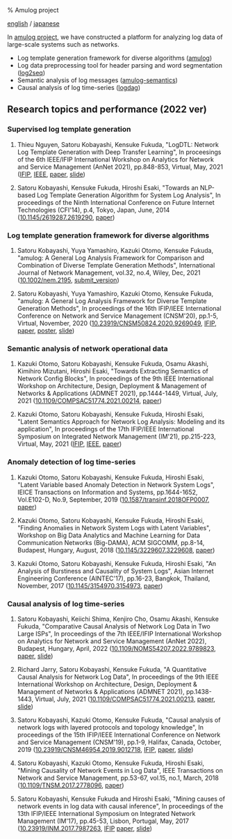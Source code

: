 % Amulog project

[english](./amulog.html) / [japanese](./amulog_ja.html)

In [amulog project](https://github.com/amulog), we have constructed a platform for analyzing log data of large-scale systems such as networks.

- Log template generation framework for diverse algorithms ([amulog](https://github.com/amulog/amulog))
- Log data preprocessing tool for header parsing and word segmentation ([log2seq](https://github.com/amulog/log2seq))
- Semantic analysis of log messages ([amulog-semantics](https://github.com/amulog/amulog-semantics))
- Causal analysis of log time-series ([logdag](https://github.com/amulog/logdag))


## Research topics and performance (2022 ver)

### Supervised log template generation

1. Thieu Nguyen, Satoru Kobayashi, Kensuke Fukuda, "LogDTL: Network Log Template Generation with Deep Transfer Learning", In proceesings of the 6th IEEE/IFIP International Workshop on Analytics for Network and Service Management (AnNet 2021), pp.848-853, Virtual, May, 2021 ([IFIP](http://dl.ifip.org/db/conf/im/im2021-ws1-annet/index.html), [IEEE](https://ieeexplore.ieee.org/document/9464068), [paper](papers/thieu_annet2021.pdf), [slide](papers/annet2021.pdf))

1. Satoru Kobayashi, Kensuke Fukuda, Hiroshi Esaki, "Towards an NLP-based Log Template Generation Algorithm for System Log Analysis", In proceedings of the Ninth International Conference on Future Internet Technologies (CFI'14), p.4, Tokyo, Japan, June, 2014 ([10.1145/2619287.2619290](https://doi.org/10.1145/2619287.2619290), [paper](papers/cfi2014.pdf))

### Log template generation framework for diverse algorithms

1. Satoru Kobayashi, Yuya Yamashiro, Kazuki Otomo, Kensuke Fukuda, "amulog: A General Log Analysis Framework for Comparison and Combination of Diverse Template Generation Methods", International Journal of Network Management, vol.32, no.4, Wiley, Dec, 2021 ([10.1002/nem.2195](http://doi.org/10.1002/nem.2195), [submit_version](papers/ijnm2021_submit.pdf))

1. Satoru Kobayashi, Yuya Yamashiro, Kazuki Otomo, Kensuke Fukuda, "amulog: A General Log Analysis Framework for Diverse Template Generation Methods", In proceedings of the 16th IFIP/IEEE International Conference on Network and Service Management (CNSM'20), pp.1-5, Virtual, November, 2020 ([10.23919/CNSM50824.2020.9269049](https://doi.org/10.23919/CNSM50824.2020.9269049), [IFIP](http://dl.ifip.org/db/conf/cnsm/cnsm2020/index.html), [paper](papers/cnsm2020.pdf), [poster](papers/cnsm2020_poster.pdf), [slide](papers/cnsm2020_slide.pdf))

### Semantic analysis of network operational data

1. Kazuki Otomo, Satoru Kobayashi, Kensuke Fukuda, Osamu Akashi, Kimihiro Mizutani, Hiroshi Esaki, "Towards Extracting Semantics of Network Config Blocks", In proceedings of the 9th IEEE International Workshop on Architecture, Design, Deployment & Management of Networks & Applications (ADMNET 2021), pp.1444-1449, Virtual, July, 2021 ([10.1109/COMPSAC51774.2021.00214](https://doi.org/10.1109/COMPSAC51774.2021.00214), [paper](papers/otomo_admnet2021.pdf))

1. Kazuki Otomo, Satoru Kobayashi, Kensuke Fukuda, Hiroshi Esaki, "Latent Semantics Approach for Network Log Analysis: Modeling and its application", In proceedings of the 17th IFIP/IEEE International Symposium on Integrated Network Management (IM'21), pp.215-223, Virtual, May, 2021 ([IFIP](http://dl.ifip.org/db/conf/im/im2021/index.html), [IEEE](https://ieeexplore.ieee.org/document/9464048), [paper](papers/otomo_im2021.pdf))

### Anomaly detection of log time-series

1. Kazuki Otomo, Satoru Kobayashi, Kensuke Fukuda, Hiroshi Esaki, "Latent Variable based Anomaly Detection in Network System Logs", IEICE Transactions on Information and Systems, pp.1644-1652, Vol.E102-D, No.9, September, 2019 ([10.1587/transinf.2018OFP0007](https://doi.org/10.1587/transinf.2018OFP0007), [paper](papers/otomo_ieice2019.pdf))

1. Kazuki Otomo, Satoru Kobayashi, Kensuke Fukuda, Hiroshi Esaki, "Finding Anomalies in Network System Logs with Latent Variables", Workshop on Big Data Analytics and Machine Learning for Data Communication Networks (Big-DAMA), ACM SIGCOMM, pp.8-14, Budapest, Hungary, August, 2018 ([10.1145/3229607.3229608](https://doi.org/10.1145/3229607.3229608), [paper](papers/otomo_bigdama2018.pdf))

1. Kazuki Otomo, Satoru Kobayashi, Kensuke Fukuda, Hiroshi Esaki, "An Analysis of Burstiness and Causality of System Logs", Asian Internet Engineering Conference (AINTEC'17), pp.16-23, Bangkok, Thailand, November, 2017 ([10.1145/3154970.3154973](https://doi.org/10.1145/3154970.3154973), [paper](papers/otomo_aintec2017.pdf))

### Causal analysis of log time-series

1. Satoru Kobayashi, Keiichi Shima, Kenjiro Cho, Osamu Akashi, Kensuke Fukuda, "Comparative Causal Analysis of Network Log Data in Two Large ISPs", In proceedings of the 7th IEEE/IFIP International Workshop on Analytics for Network and Service Management (AnNet 2022), Budapest, Hungary, April, 2022 ([10.1109/NOMS54207.2022.9789823](https://doi.org/10.1109/NOMS54207.2022.9789823), [paper](papers/annet2022.pdf), [slide](papers/annet2022_slide.pdf))

1. Richard Jarry, Satoru Kobayashi, Kensuke Fukuda, "A Quantitative Causal Analysis for Network Log Data", In proceedings of the 9th IEEE International Workshop on Architecture, Design, Deployment & Management of Networks & Applications (ADMNET 2021), pp.1438-1443, Virtual, July, 2021 ([10.1109/COMPSAC51774.2021.00213](https://doi.org/10.1109/COMPSAC51774.2021.00213), [paper](papers/richard_admnet2021.pdf), [slide](papers/admnet2021.pdf))

1. Satoru Kobayashi, Kazuki Otomo, Kensuke Fukuda, "Causal analysis of network logs with layered protocols and topology knowledge", In proceedings of the 15th IFIP/IEEE International Conference on Network and Service Management (CNSM'19), pp.1-9, Halifax, Canada, October, 2019 ([10.23919/CNSM46954.2019.9012718](https://doi.org/10.23919/CNSM46954.2019.9012718), [IFIP](http://dl.ifip.org/db/conf/cnsm/cnsm2019/index.html), [paper](papers/cnsm2019.pdf), [slide](papers/cnsm2019_slide.pdf))

1. Satoru Kobayashi, Kazuki Otomo, Kensuke Fukuda, Hiroshi Esaki, "Mining Causality of Network Events in Log Data", IEEE Transactions on Network and Service Management, pp.53-67, vol.15, no.1, March, 2018 ([10.1109/TNSM.2017.2778096](https://doi.org/10.1109/TNSM.2017.2778096), [paper](papers/tnsm2018.pdf))

1. Satoru Kobayashi, Kensuke Fukuda and Hiroshi Esaki, "Mining causes of network events in log data with causal inference", In proceedings of the 13th IFIP/IEEE International Symposium on Integrated Network Management (IM'17), pp.45-53, Lisbon, Portugal, May, 2017 ([10.23919/INM.2017.7987263](https://doi.org/10.23919/INM.2017.7987263), [IFIP](http://dl.ifip.org/db/conf/im/im2017/index.html) [paper](papers/im2017.pdf), [slide](papers/im2017_slide.pdf))


